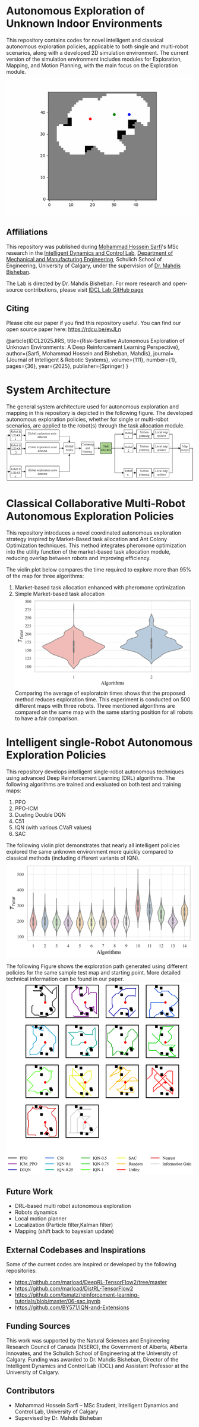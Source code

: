 # Autonomous Exploration of Unknown Indoor Environments 
This repository contains codes for novel intelligent and classical autonomous exploration policies, applicable to both single and multi-robot scenarios, along with a developed 2D simulation environment. The current version of the simulation environment includes modules for Exploration, Mapping, and Motion Planning, with the main focus on the Exploration module.<br />
![Autonomous Exploration Animation](images/Animation_3_Nonlearning_Exploration.gif)

## Affiliations
This repository was published during [Mohammad Hossein Sarfi](https://github.com/mohasarfi)'s MSc research in the [Intelligent Dynamics and Control Lab](https://ucalgary.ca/labs/intelligent-dynamics-control-lab), [Department of Mechanical and Manufacturing Engineering](https://schulich.ucalgary.ca/mechanical-manufacturing), Schulich School of Engineering, University of Calgary, under the supervision of [Dr. Mahdis Bisheban](https://profiles.ucalgary.ca/mahdis-bisheban). 

The Lab is directed by Dr. Mahdis Bisheban. For more research and open-source contributions, please visit [IDCL Lab GitHub page](https://github.com/IDCL-UCalgary)


## Citing
Please cite our paper if you find this repository useful. You can find our open source paper here:
https://rdcu.be/evJLn 

@article{IDCL2025JIRS,
  title={Risk-Sensitive Autonomous Exploration of Unknown Environments: A Deep Reinforcement Learning Perspective},
  author={Sarfi, Mohammad Hossein and Bisheban, Mahdis},
  journal={Journal of Intelligent \& Robotic Systems},
  volume={111},
  number={1},
  pages={36},
  year={2025},
  publisher={Springer}
}

# System Architecture 
The general system architecture used for autonomous exploration and mapping in this repository is depicted in the following figure. The developed autonomous exploration policies, whether for single or multi-robot scenarios, are applied to the robot(s) through the task allocation module.
![System Architecture](images/SysArch.png)

# Classical Collaborative Multi-Robot Autonomous Exploration Policies
This repository introduces a novel coordinated autonomous exploration strategy inspired by Market-Based task allocation and Ant Colony Optimization techniques. This method integrates pheromone optimization into the utility function of the market-based task allocation module, reducing overlap between robots and improving efficiency.

The violin plot below compares the time required to explore more than 95% of the map for three algorithms:

1. Market-based task allocation enhanced with pheromone optimization
2. Simple Market-based task allocation
![Nonlearning Violin](images/NonLearning_Violin.png)
Comparing the average of exploratoin times shows that the proposed method reduces exploration time. This experiment is conducted on 500 different maps with three robots. Three mentioned algorithms are compared on the same map with the same starting position for all robots to have a fair comparison. 

# Intelligent single-Robot Autonomous Exploration Policies
This repository develops intelligent single-robot autonomous techniques using advanced Deep Reinforcement Learning (DRL) algorithms. The following algorithms are trained and evaluated on both test and training maps:

1. PPO
2. PPO-ICM
3. Dueling Double DQN
4. C51
5. IQN (with various CVaR values)
6. SAC

The following violin plot demonstrates that nearly all intelligent policies explored the same unknown environment more quickly compared to classical methods (including different variants of IQN). 
![DRL Violin Plot](images/RL_Violin.png)

The following Figure shows the exploration path generated using different policies for the same sample test map and starting
point. More detailed technical information can be found in our paper.
![Sample Trajectories](images/RL_Sample_Trajectory.png)



## Future Work
- DRL-based multi robot autonomous exploration 
- Robots dynamics 
- Local motion planner 
- Localization (Particle filter,Kalman filter)
- Mapping (shift back to bayesian update)

  
## External Codebases and Inspirations
Some of the current codes are inspired or developed by the following repositories: 
- https://github.com/marload/DeepRL-TensorFlow2/tree/master
- https://github.com/marload/DistRL-TensorFlow2
- https://github.com/tsmatz/reinforcement-learning-tutorials/blob/master/06-sac.ipynb
- https://github.com/BY571/IQN-and-Extensions

## Funding Sources
This work was supported by the Natural Sciences and Engineering Research Council of Canada (NSERC), the Government of Alberta, Alberta Innovates, and the Schulich School of Engineering at the University of Calgary. Funding was awarded to Dr. Mahdis Bisheban, Director of the Intelligent Dynamics and Control Lab (IDCL) and Assistant Professor at the University of Calgary.

## Contributors

- Mohammad Hossein Sarfi – MSc Student, Intelligent Dynamics and Control Lab, University of Calgary
- Supervised by Dr. Mahdis Bisheban


